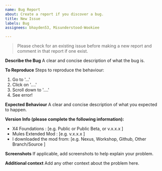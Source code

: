 ```yaml
---
name: Bug Report
about: Create a report if you discover a bug.
title: New Issue
labels: Bug
assignees: bhayden53, Misunderstood-Wookiee

---
```


>Please check for an existing issue before making a new report and comment in that report if one exist.

**Describe the Bug**
A clear and concise description of what the bug is.


**To Reproduce**
Steps to reproduce the behaviour:
1. Go to '...'
2. Click on '....'
3. Scroll down to '....'
4. See error!


**Expected Behaviour**
A clear and concise description of what you expected to happen.



**Version Info (please complete the following information):**
 - X4 Foundations : [e.g. Public or Public Beta, or v.x.x.x ]
 - Mules Extended Mod : [e.g. v.x.x.x ]
 - I downloaded the mod from: [e.g. Nexus, Workshop, Github, Other Branch/Source ]


**Screenshots**
If applicable, add screenshots to help explain your problem.






**Additional context**
Add any other context about the problem here.
